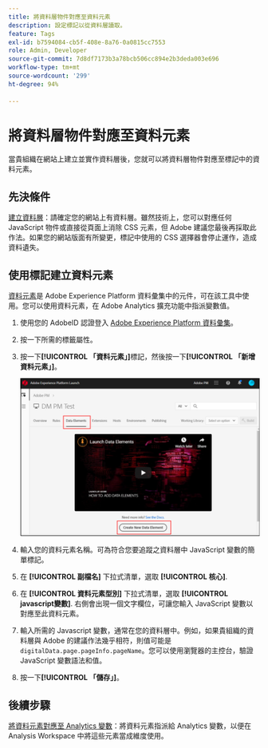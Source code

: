 ```yaml
---
title: 將資料層物件對應至資料元素
description: 設定標記以從資料層讀取。
feature: Tags
exl-id: b7594084-cb5f-408e-8a76-0a0815cc7553
role: Admin, Developer
source-git-commit: 7d8df7173b3a78bcb506cc894e2b3deda003e696
workflow-type: tm+mt
source-wordcount: '299'
ht-degree: 94%

---
```


# 將資料層物件對應至資料元素

當貴組織在網站上建立並實作資料層後，您就可以將資料層物件對應至標記中的資料元素。

## 先決條件

[建立資料層](../prepare/data-layer.md)：請確定您的網站上有資料層。雖然技術上，您可以對應任何 JavaScript 物件或直接從頁面上消除 CSS 元素，但 Adobe 建議您最後再採取此作法。如果您的網站版面有所變更，標記中使用的 CSS 選擇器會停止運作，造成資料遺失。

## 使用標記建立資料元素

[資料元素](https://experienceleague.adobe.com/docs/experience-platform/tags/ui/data-elements.html?lang=zh-Hant)是 Adobe Experience Platform 資料彙集中的元件，可在該工具中使用。您可以使用資料元素，在 Adobe Analytics 擴充功能中指派變數值。

1. 使用您的 AdobeID 認證登入 [Adobe Experience Platform 資料彙集](https://experience.adobe.com/data-collection)。
1. 按一下所需的標籤屬性。
1. 按一下&#x200B;**[!UICONTROL 「資料元素」]**&#x200B;標記，然後按一下&#x200B;**[!UICONTROL 「新增資料元素」]**。

   ![建立資料元素](assets/createelement.png)

1. 輸入您的資料元素名稱。可為符合您要追蹤之資料層中 JavaScript 變數的簡單標記。
1. 在 **[!UICONTROL 副檔名]** 下拉式清單，選取 **[!UICONTROL 核心]**.
1. 在 **[!UICONTROL 資料元素型別]** 下拉式清單，選取 **[!UICONTROL javascript變數]**. 右側會出現一個文字欄位，可讓您輸入 JavaScript 變數以對應至此資料元素。
1. 輸入所需的 Javascript 變數，通常在您的資料層中。例如，如果貴組織的資料層與 Adobe 的建議作法幾乎相符，則值可能是 `digitalData.page.pageInfo.pageName`。您可以使用瀏覽器的主控台，驗證 JavaScript 變數語法和值。
1. 按一下&#x200B;**[!UICONTROL 「儲存」]**。

## 後續步驟

[將資料元素對應至 Analytics 變數](elements-to-variable.md)：將資料元素指派給 Analytics 變數，以便在 Analysis Workspace 中將這些元素當成維度使用。
